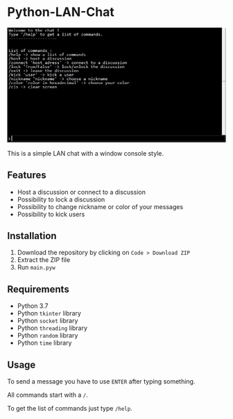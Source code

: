 # Python-LAN-Chat
![Preview image](./preview/preview.jpg)

This is a simple LAN chat with a window console style.
## Features
- Host a discussion or connect to a discussion
- Possibility to lock a discussion
- Possibility to change nickname or color of your messages
- Possibility to kick users
## Installation
1. Download the repository by clicking on `Code > Download ZIP`
2. Extract the ZIP file
3. Run `main.pyw`
## Requirements
- Python 3.7
- Python `tkinter` library
- Python `socket` library
- Python `threading` library
- Python `random` library
- Python `time` library
## Usage
To send a message you have to use `ENTER` after typing something.

All commands start with a `/`.

To get the list of commands just type `/help`.